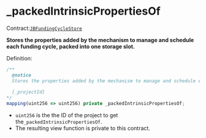 # \_packedIntrinsicPropertiesOf

Contract:[`JBFundingCycleStore`](../)​‌

**Stores the properties added by the mechanism to manage and schedule each funding cycle, packed into one storage slot.**

Definition:

```javascript
/** 
  @notice
  Stores the properties added by the mechanism to manage and schedule each funding cycle, packed into one storage slot.
  
  [_projectId]
*/
mapping(uint256 => uint256) private _packedIntrinsicPropertiesOf;
```

* `uint256` is the the ID of the project to get the`_packedIntrinsicPropertiesOf`.
* The resulting view function is private to this contract.

